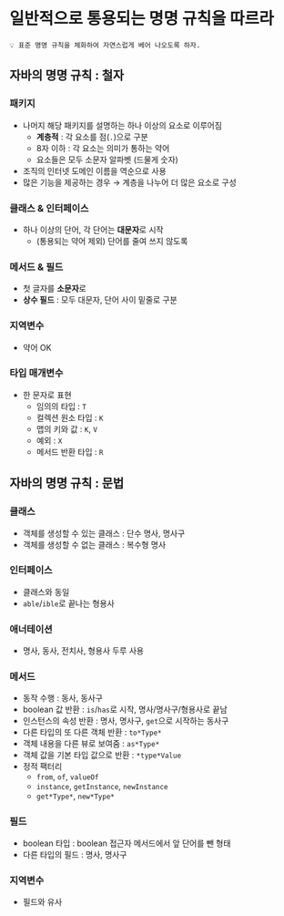 # 일반적으로 통용되는 명명 규칙을 따르라

```
💡 표준 명명 규칙을 체화하여 자연스럽게 베어 나오도록 하자.
```

## 자바의 명명 규칙 : 철자

### 패키지

- 나머지 해당 패키지를 설명하는 하나 이상의 요소로 이루어짐
    - **계층적** : 각 요소를 점(`.`)으로 구분
    - 8자 이하 : 각 요소는 의미가 통하는 약어
    - 요소들은 모두 소문자 알파벳 (드물게 숫자)
- 조직의 인터넷 도메인 이름을 역순으로 사용
- 많은 기능을 제공하는 경우 → 계층을 나누어 더 많은 요소로 구성

### 클래스 & 인터페이스

- 하나 이상의 단어, 각 단어는 **대문자**로 시작
    - (통용되는 약어 제외) 단어를 줄여 쓰지 않도록

### 메서드 & 필드

- 첫 글자를 **소문자**로
- **상수 필드** : 모두 대문자, 단어 사이 밑줄로 구분

### 지역변수

- 약어 OK

### 타입 매개변수

- 한 문자로 표현
    - 임의의 타입 : `T`
    - 컬렉션 원소 타입 : `K`
    - 맵의 키와 값 : `K`, `V`
    - 예외 : `X`
    - 메서드 반환 타입 : `R`

## 자바의 명명 규칙 : 문법

### 클래스

- 객체를 생성할 수 있는 클래스 : 단수 명사, 명사구
- 객체를 생성할 수 없는 클래스 : 복수형 명사

### 인터페이스

- 클래스와 동일
- `able`/`ible`로 끝나는 형용사

### 애너테이션

- 명사, 동사, 전치사, 형용사 두루 사용

### 메서드

- 동작 수행 : 동사, 동사구
- boolean 값 반환 : `is`/`has`로 시작, 명사/명사구/형용사로 끝남
- 인스턴스의 속성 반환 : 명사, 명사구, `get`으로 시작하는 동사구
- 다른 타입의 또 다른 객체 반환 : `to*Type*`
- 객체 내용을 다른 뷰로 보여줌 : `as*Type*`
- 객체 값을 기본 타입 값으로 반환 : `*type*Value`
- 정적 팩터리
    - `from`, `of`, `valueOf`
    - `instance`, `getInstance`, `newInstance`
    - `get*Type*`, `new*Type*`

### 필드

- boolean 타입 : boolean 접근자 메서드에서 앞 단어를 뺀 형태
- 다른 타입의 필드 : 명사, 명사구

### 지역변수

- 필드와 유사